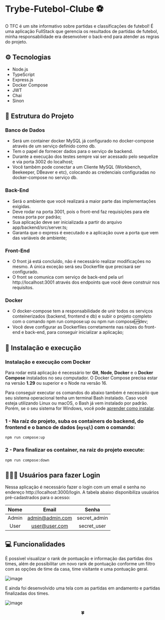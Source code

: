 # Trybe-Futebol-Clube ⚽

O TFC é um site informativo sobre partidas e classificações de futebol!
É uma aplicação FullStack que gerencia os resultados de partidas de futebol,
minha responsabilidade era desenvolver o back-end para atender as regras do
projeto. 

## ⚙️ Tecnologias

- Node.js
- TypeScript
- Express.js
- Docker Compose
- JWT
- Chai
- Sinon

## 📂 Estrutura do Projeto

### Banco de Dados
  
- Será um container docker MySQL já configurado no docker-compose através de um serviço definido como db.
- Tem o papel de fornecer dados para o serviço de backend.
- Durante a execução dos testes sempre vai ser acessado pelo sequelize e via porta 3002 do localhost;
- Você também pode conectar a um Cliente MySQL (Workbench, Beekeeper, DBeaver e etc),
  colocando as credenciais configuradas no docker-compose no serviço db.
  
### Back-End

- Será o ambiente que você realizará a maior parte das implementações exigidas.
- Deve rodar na porta 3001, pois o front-end faz requisições para ele nessa porta por padrão;
- Sua aplicação deve ser inicializada a partir do arquivo app/backend/src/server.ts;
- Garanta que o express é executado e a aplicação ouve a porta que vem das variáveis de ambiente;

### Front-End

- O front já está concluído, não é necessário realizar modificações no mesmo. A única exceção será seu Dockerfile que precisará ser configurado.
- O front se comunica com serviço de back-end pela url http://localhost:3001 através dos endpoints que você deve construir nos requisitos.

### Docker 

- O docker-compose tem a responsabilidade de unir todos os serviços conteinerizados (backend, frontend e db)
  e subir o projeto completo com o comando npm run compose:up ou npm run compose:up:dev;
- Você deve configurar as Dockerfiles corretamente nas raízes do front-end e back-end, para conseguir inicializar a aplicação;


## 🚀 Instalação e execução

### Instalação e execução com Docker

Para rodar está aplicação é necessário ter **Git**, **Node**, **Docker** e o **Docker Compose** instalados no seu computador. O Docker Compose precisa estar na versão **1.29** ou superior e o Node na versão 16.

Para conseguir executar os comandos do abaixo também é necessário que seu sistema operacional tenha um terminal Bash instalado. Caso você esteja utilizando Linux ou macOS, o Bash já vem instalado por padrão. Porém, se o seu sistema for Windows, você pode [aprender como instalar](https://dicasdeprogramacao.com.br/como-instalar-o-git-no-windows/).

### 1 - Na raíz do projeto, suba os containers do backend, do frontend e o banco de dados (`mysql`) com o comando:

    npm run compose:up 
   
### 2 - Para finalizar os container, na raiz do projeto execute:

    npm run compose:down

## 🙎🏻‍♀️ Usuários para fazer Login

Nessa aplicação é necessário fazer o login com um email e senha no endereço http://localhost:3000/login.
A tabela abaixo disponibiliza usuários pré-cadastrados para o acesso:

|   Nome   |      Email      |     Senha    |
| :------: | :-------------: | :----------: |
|   Admin  | admin@admin.com | secret_admin |
|   User   | user@user.com   | secret_user  |
    
## 💻 Funcionalidades 

È possivel visualizar o rank de pontuação e informação das partidas dos times,
além de possibilitar um novo rank de pontuação conforme um filtro com as opções
de time da casa, time visitante e uma pontuação geral.


![image](https://user-images.githubusercontent.com/76914915/216458140-63864efa-dd74-4c24-a9ae-f8b065ee67ab.png)

E ainda foi desenvolvido uma tela com as partidas em andamento e partidas
finalizadas dos times. 

![image](https://user-images.githubusercontent.com/76914915/216458359-140c41e7-fe47-4323-a17d-3d0bc4b07f50.png)

<div>
  <p align="center">🍀</p>
</div>

